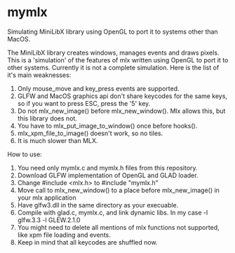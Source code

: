 # mymlx
Simulating MiniLibX library using OpenGL to port it to systems other than MacOS.

The MiniLibX library creates windows, manages events and draws pixels. This is a 'simulation' of the features of mlx written using OpenGL to port it to other systems.
Currently it is not a complete simulation. Here is the list of it's main weaknesses:

1. Only mouse_move and key_press events are supported.
2. GLFW and MacOS graphics api don't share keycodes for the same keys, so if you want to press ESC, press the '5' key.
3. Do not mlx_new_image() before mlx_new_window(). Mlx allows this, but this library does not.
4. You have to mlx_put_image_to_window() once before hooks().
5. mlx_xpm_file_to_image() doesn't work, so no tiles.
6. It is much slower than MLX.

How to use:
1. You need only mymlx.c and mymlx.h files from this repository.
2. Download GLFW implementation of OpenGL and GLAD loader.
3. Change #include <mlx.h> to #include "mymlx.h"
4. Move call to mlx_new_window() to a place before mlx_new_image() in your mlx application
5. Have glfw3.dll in the same directory as your execuable.
6. Compile with glad.c, mymlx.c, and link dynamic libs. In my case -l glfw.3.3 -l GLEW.2.1.0
7. You might need to delete all mentions of mlx functions not supported, like xpm file loading and events.
8. Keep in mind that all keycodes are shuffled now.
